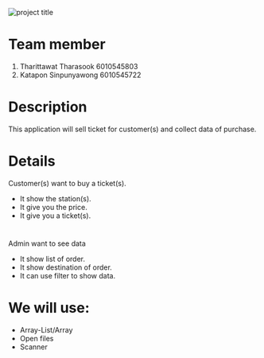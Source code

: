 ![project title](https://user-images.githubusercontent.com/32285642/32407019-aeb525e4-c1b4-11e7-9eff-3cf934f9f270.png)

# Team member
 1. Tharittawat Tharasook 6010545803
 2. Katapon Sinpunyawong 6010545722
# Description
This application will sell ticket for customer(s) and collect data of purchase.
# Details
Customer(s) want to buy a ticket(s).
 - It show the station(s).
 - It give you the price.
 - It give you a ticket(s).
# 
Admin want to see data
 - It show list of order.
 - It show destination of order.
 - It can use filter to show data.
# We will use:
 - Array-List/Array
 - Open files
 - Scanner
